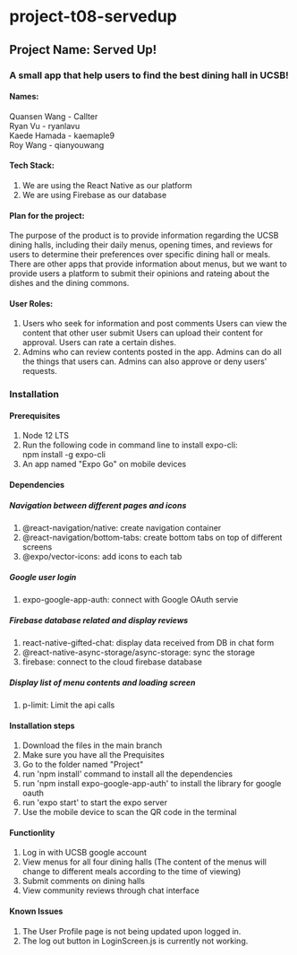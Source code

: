 # project-t08-servedup
## Project Name: Served Up!
### A small app that help users to find the best dining hall in UCSB!
#### Names:
Quansen Wang - Callter  
Ryan Vu - ryanlavu  
Kaede Hamada - kaemaple9  
Roy Wang - qianyouwang  

#### Tech Stack:
1. We are using the React Native as our platform
2. We are using Firebase as our database

#### Plan for the project:
The purpose of the product is to provide information regarding the UCSB dining halls, including their daily menus, opening times, and reviews for users to determine their preferences over specific dining hall or meals. There are other apps that provide information about menus, but we want to provide users a platform to submit their opinions and rateing about the dishes and the dining commons.

#### User Roles:
1. Users who seek for information and post comments
    Users can view the content that other user submit
    Users can upload their content for approval.
    Users can rate a certain dishes.
2. Admins who can review contents posted in the app.
    Admins can do all the things that users can.
    Admins can also approve or deny users' requests.

### Installation
#### Prerequisites
1. Node 12 LTS
2. Run the following code in command line to install expo-cli:  
    npm install -g expo-cli
3. An app named "Expo Go" on mobile devices

#### Dependencies
##### Navigation between different pages and icons
1. @react-navigation/native: create navigation container
2. @react-navigation/bottom-tabs: create bottom tabs on top of different screens
3. @expo/vector-icons: add icons to each tab
##### Google user login
1. expo-google-app-auth: connect with Google OAuth servie
##### Firebase database related and display reviews
1. react-native-gifted-chat: display data received from DB in chat form
2. @react-native-async-storage/async-storage: sync the storage
3. firebase: connect to the cloud firebase database
##### Display list of menu contents and loading screen
1. p-limit: Limit the api calls

#### Installation steps
1. Download the files in the main branch
2. Make sure you have all the Prequisites
3. Go to the folder named "Project"
4. run 'npm install' command to install all the dependencies
5. run 'npm install expo-google-app-auth' to install the library for google oauth
6. run 'expo start' to start the expo server
7. Use the mobile device to scan the QR code in the terminal

#### Functionlity
1. Log in with UCSB google account
2. View menus for all four dining halls (The content of the menus will change to different meals according to the time of viewing)
3. Submit comments on dining halls
4. View community reviews through chat interface

#### Known Issues
1. The User Profile page is not being updated upon logged in.
2. The log out button in LoginScreen.js is currently not working.
